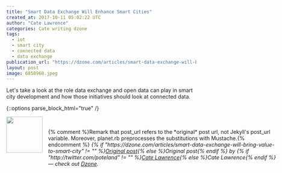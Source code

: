 ```yaml
---
title: "Smart Data Exchange Will Enhance Smart Cities"
created_at: 2017-10-11 05:02:22 UTC
author: "Cate Lawrence"
categories: Cate writing dzone
tags: 
  - iot
  - smart city
  - connected data
  - data exchange
publication_url: "https://dzone.com/articles/smart-data-exchange-will-bring-value-to-smart-city"
layout: post
image: 6858968.jpeg
---
```

Let's take a look at the role data exchange and open data can play in smart city development and how those initiatives should look at connected data.


{::options parse_block_html="true" /}
<div class="author">
   <img src="http://www.rss-specifications.com/rss-spec-rss.gif" style="width: 96px; height: 96;">
   <span style="position: absolute; padding: 32px 15px;">{% comment %}Remark that post_url refers to the *original* post url, not Jekyll's post_url variable. Moreover, planet.rb preprocesses the substitutions with Mustache.{% endcomment %}
      <i>{% if "https://dzone.com/articles/smart-data-exchange-will-bring-value-to-smart-city" != "" %}<a href="https://dzone.com/articles/smart-data-exchange-will-bring-value-to-smart-city">Original post</a>{% else %}Original post{% endif %} by {% if "http://twitter.com/poteland" != "" %}<a href="http://twitter.com/poteland">Cate Lawrence</a>{% else %}Cate Lawrence{% endif %} &mdash; check out <a href="https://dzone.com">Dzone</a>.</i>
  </span>
</div>
